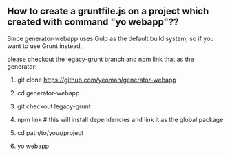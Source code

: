 ## How to create a gruntfile.js on a project which created with command "yo webapp"??

Since generator-webapp uses Gulp as the default build system, so if you want to use Grunt instead,

please checkout the legacy-grunt branch and npm link that as the generator:

1. git clone https://github.com/yeoman/generator-webapp

2. cd generator-webapp

3. git checkout legacy-grunt

4. npm link # this will install dependencies and link it as the global package

5. cd path/to/your/project

6. yo webapp

